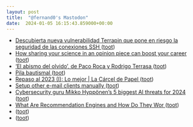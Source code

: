 ```yaml
---
layout: post
title:  "@fernand0's Mastodon"
date:  2024-01-05 16:15:43.859000+00:00
---
```

*  [Descubierta nueva vulnerabilidad Terrapin que pone en riesgo la seguridad de las conexiones SSH ](https://unaaldia.hispasec.com/2024/01/descubierta-nueva-vulnerabilidad-terrapin-que-pone-en-riesgo-la-seguridad-de-las-conexiones-ssh.htm) ([toot](https://mastodon.social/@fernand0/111704233991020256))
*  [How sharing your science in an opinion piece can boost your career ](https://www.nature.com/articles/d41586-023-04091-) ([toot](https://mastodon.social/@fernand0/111704064557307705))
*  [‘El abismo del olvido’, de Paco Roca y Rodrigo Terrasa ](https://comicparatodos.wordpress.com/2024/01/02/el-abismo-del-olvido-de-paco-roca-y-rodrigo-terrasa) ([toot](https://mastodon.social/@fernand0/111703421427631148))
*  [Pila bautismal ](https://www.flickr.com/photos/fernand0/53419813911) ([toot](https://mastodon.social/@fernand0/111703189172810558))
*  [Repaso al 2023 (I): Lo mejor \| La Cárcel de Papel ](https://www.lacarceldepapel.com/2024/01/02/22291) ([toot](https://mastodon.social/@fernand0/111703101730845394))
*  [Setup other e-mail clients manually ](https://kb.mailbox.org/en/private/faq-article/setup-other-e-mail-clients-manuall) ([toot](https://mastodon.social/@fernand0/111702852911918695))
*  [Cybersecurity guru Mikko Hyppönen’s 5 biggest AI threats for 2024 ](https://thenextweb.com/news/mikko-hypponen-5-biggest-ai-cybersecurity-threats-202) ([toot](https://mastodon.social/@fernand0/111702559711128203))
*  [What Are Recommendation Engines and How Do They Wor ](https://thedatascientist.com/what-are-recommendation-engines-and-how-do-they-work-in-laymans-terms) ([toot](https://mastodon.social/@fernand0/111700996849349807))
*  [ ](https://social.aguilera.soy/users/jorge) ([toot](https://mastodon.social/@fernand0/111699270885104239))
*  [ ](https://taquiones.net/social/victor) ([toot](https://mastodon.social/@fernand0/111699269212039281))
